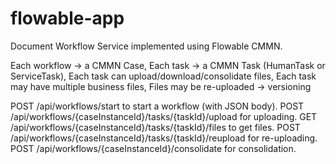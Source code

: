 # flowable-app
Document Workflow Service implemented using Flowable CMMN. 

Each workflow → a CMMN Case, 
Each task → a CMMN Task (HumanTask or ServiceTask), 
Each task can upload/download/consolidate files, 
Each task may have multiple business files, 
Files may be re-uploaded → versioning

POST /api/workflows/start to start a workflow (with JSON body).
POST /api/workflows/{caseInstanceId}/tasks/{taskId}/upload for uploading.
GET  /api/workflows/{caseInstanceId}/tasks/{taskId}/files to get files.
POST /api/workflows/{caseInstanceId}/tasks/{taskId}/reupload for re-uploading.
POST /api/workflows/{caseInstanceId}/consolidate for consolidation.
